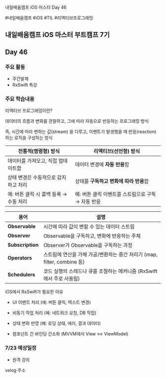 
내일배움캠프 iOS 마스터 Day 46

#내일배움캠프 #iOS #TIL #리액티브프로그래밍

## 내일배움캠프 iOS 마스터 부트캠프 7기

## Day 46

### 주요 활동
- 주간발제
- RxSwift 특강

### 주요 학습내용

리액티브 프로그래밍이란?

데이터의 흐름과 변화를 관찰하고, 그에 따라 자동으로 반응하는 프로그래밍 방식

즉, 시간에 따라 변하는 값(stream) 을 다루고, 이벤트가 발생했을 때 반응(reaction) 하는 로직을 구성하는 방식


| 전통적(명령형) 방식              | 리액티브(선언형) 방식                   |
| ------------------------ | ------------------------------ |
| 데이터를 가져오고, 직접 업데이트함      | 데이터 변경에 **자동 반응**함             |
| 상태 변경은 수동적으로 감지하고 처리     | 상태를 **구독하고 변화에 따라 반응**함        |
| 예: 버튼 클릭 시 콜백 등록 → 수동 처리 | 예: 버튼 클릭 이벤트를 스트림으로 구독 → 자동 반응 |


| 용어               | 설명                                                  |
| ---------------- | --------------------------------------------------- |
| **Observable**   | 시간에 따라 값이 변할 수 있는 데이터 스트림                           |
| **Observer**     | Observable을 구독하고, 변화에 반응하는 주체                       |
| **Subscription** | Observer가 Observable을 구독하는 과정                       |
| **Operators**    | 스트림에 연산을 가해 가공/변환하는 중간 처리기 (map, filter, combine 등) |
| **Schedulers**   | 코드 실행의 스레드나 큐를 조절하는 메커니즘 (RxSwift에서 주로 사용됨)         |


iOS에서 RxSwift가 필요한 이유
- UI 이벤트 처리 (예: 버튼 클릭, 텍스트 변경)

- 비동기 작업 처리 (예: 네트워크 요청, DB 작업)

- 상태 변화 반영 (예: 로딩 상태, 에러, 결과 데이터)

- 컴포넌트 간 바인딩 간소화 (MVVM에서 View ↔ ViewModel)

### 7/23 예상일정
- 원격 강의

velog 주소    
